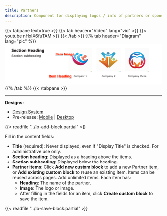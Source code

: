 ```yaml
---
title: Partners
description: Component for displaying logos / info of partners or sponsors within a page using Layout Builder.
---
```


{{< tabpane text=true >}}
    {{< tab header="Video" lang="vid" >}}
        {{< youtube nHxIX6fuTAM >}}
    {{< /tab >}}
    {{% tab header="Diagram" lang="pic" %}}
![Screenshot showing the field titles overlaid on the design](lb-partners-fields.png)
    {{% /tab %}}
{{< /tabpane >}}

-----

**Designs:**
- [Design System](../../../../../../assets/img/designs/lb-ui-kit/Sponsors.jpg)
- Pre-release: [Mobile](<../../../../../../assets/img/designs/lb/Sponsors Mobile.png>) | [Desktop](<../../../../../../assets/img/designs/lb/Sponsors Desktop.png>)

{{< readfile "../lb-add-block.partial" >}}

Fill in the content fields:

- **Title** (required): Never displayed, even if "Display Title" is checked. For administrative use only.
- **Section heading**: Displayed as a heading above the items.
- **Section subheading**: Displayed below the heading.
- **Partner items**: Click **Add new custom block** to add a new Partner item, or **Add existing custom block** to reuse an existing item. Items can be reused across pages. Add unlimited items. Each item has:
  - **Heading**: The name of the partner.
  - **Image**: The logo or image.
  - After filling in the fields for an item, click **Create custom block** to save the item.

{{< readfile "../lb-save-block.partial" >}}

